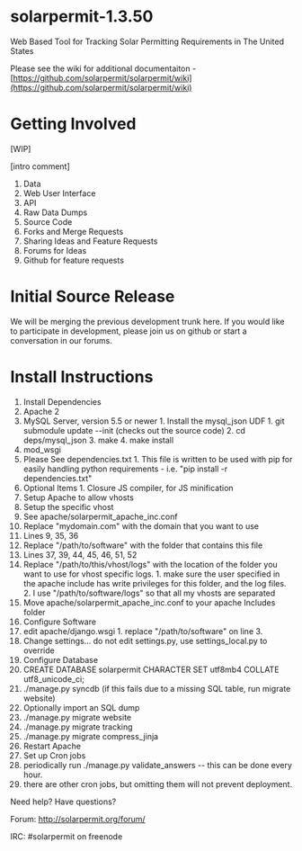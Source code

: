 solarpermit-1.3.50
===============

Web Based Tool for Tracking Solar Permitting Requirements in The United States

Please see the wiki for additional documentaiton - [https://github.com/solarpermit/solarpermit/wiki](https://github.com/solarpermit/solarpermit/wiki)

Getting Involved
================

[WIP]

[intro comment]

1. Data
  1. Web User Interface
  2. API
  3. Raw Data Dumps
2. Source Code
  1. Forks and Merge Requests
3. Sharing Ideas and Feature Requests
  1. Forums for Ideas
  2. Github for feature requests

Initial Source Release
================
We will be merging the previous development trunk here.  If you would like to participate in development, please join us on github or start a conversation in our forums.


Install Instructions
================

1.  Install Dependencies
  1. Apache 2
  2. MySQL Server, version 5.5 or newer
    1. Install the mysql_json UDF
    1. git submodule update --init    (checks out the source code)
    2. cd deps/mysql_json
    3. make
    4. make install
  3. mod_wsgi
  4. Please See dependencies.txt
    1.  This file is written to be used with pip for easily handling python requirements - i.e. "pip install -r dependencies.txt"
  5. Optional Items
    1.  Closure JS compiler, for JS minification
2.  Setup Apache to allow vhosts
3.  Setup the specific vhost
  1.  See apache/solarpermit_apache_inc.conf
  2.  Replace "mydomain.com" with the domain that you want to use
  3.  Lines 9, 35, 36
  4.  Replace "/path/to/software" with the folder that contains this file
  5.  Lines 37, 39, 44, 45, 46, 51, 52
  6.  Replace "/path/to/this/vhost/logs" with the location of the folder you want to use for vhost specific logs.
    1.  make sure the user specified in the apache include has write privileges for this folder, and the log files.
    2.  I use "/path/to/software/logs" so that all my vhosts are separated
  7.  Move apache/solarpermit_apache_inc.conf to your apache Includes folder
4. Configure Software
  1. edit apache/django.wsgi
    1.  replace "/path/to/software" on line 3.
  2. Change settings... do not edit settings.py, use settings_local.py to override
5. Configure Database
  1. CREATE DATABASE solarpermit CHARACTER SET utf8mb4 COLLATE utf8_unicode_ci;
  2. ./manage.py syncdb (if this fails due to a missing SQL table, run migrate website)
  3. Optionally import an SQL dump
  4. ./manage.py migrate website
  5. ./manage.py migrate tracking
  6. ./manage.py migrate compress_jinja
6. Restart Apache
7. Set up Cron jobs
  1. periodically run ./manage.py validate_answers -- this can be done every hour.
  2. there are other cron jobs, but omitting them will not prevent deployment.
      
Need help?  Have questions?

Forum: http://solarpermit.org/forum/

IRC: #solarpermit on freenode

